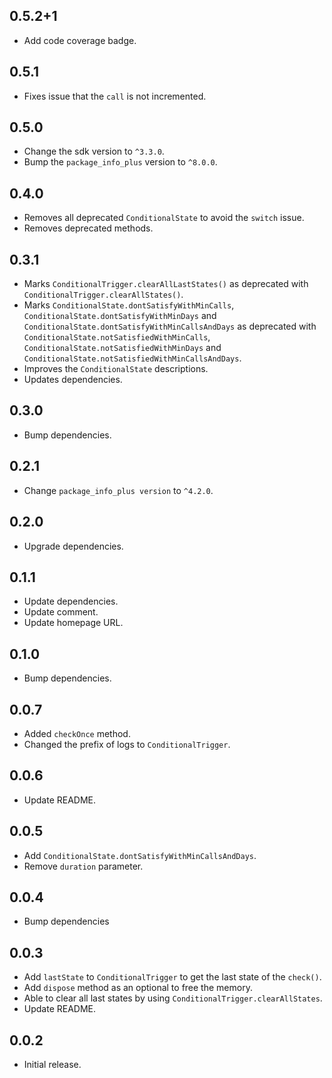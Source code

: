 ## 0.5.2+1

* Add code coverage badge.

## 0.5.1

* Fixes issue that the `call` is not incremented.

## 0.5.0

* Change the sdk version to `^3.3.0`.
* Bump the `package_info_plus` version to `^8.0.0`.

## 0.4.0

* Removes all deprecated `ConditionalState` to avoid the `switch` issue.
* Removes deprecated methods.

## 0.3.1

* Marks `ConditionalTrigger.clearAllLastStates()` as deprecated with `ConditionalTrigger.clearAllStates()`.
* Marks `ConditionalState.dontSatisfyWithMinCalls`, `ConditionalState.dontSatisfyWithMinDays` and `ConditionalState.dontSatisfyWithMinCallsAndDays` as deprecated with `ConditionalState.notSatisfiedWithMinCalls`, `ConditionalState.notSatisfiedWithMinDays` and `ConditionalState.notSatisfiedWithMinCallsAndDays`.
* Improves the `ConditionalState` descriptions.
* Updates dependencies.

## 0.3.0

* Bump dependencies.

## 0.2.1

* Change `package_info_plus version` to `^4.2.0`.

## 0.2.0

* Upgrade dependencies.

## 0.1.1

* Update dependencies.
* Update comment.
* Update homepage URL.

## 0.1.0

* Bump dependencies.

## 0.0.7

* Added `checkOnce` method.
* Changed the prefix of logs to `ConditionalTrigger`.

## 0.0.6

* Update README.

## 0.0.5

* Add `ConditionalState.dontSatisfyWithMinCallsAndDays`.
* Remove `duration` parameter.

## 0.0.4

* Bump dependencies

## 0.0.3

* Add `lastState` to `ConditionalTrigger` to get the last state of the `check()`.
* Add `dispose` method as an optional to free the memory.
* Able to clear all last states by using `ConditionalTrigger.clearAllStates`.
* Update README.

## 0.0.2

* Initial release.
